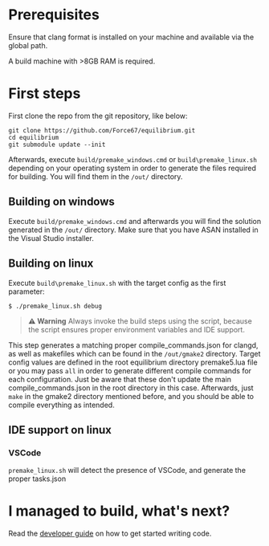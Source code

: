 # Prerequisites
Ensure that clang format is installed on your machine and available via the global path.

A build machine with >8GB RAM is required.

# First steps

First clone the repo from the git repository, like below:
```
git clone https://github.com/Force67/equilibrium.git
cd equilibrium
git submodule update --init
```
Afterwards, execute `build/premake_windows.cmd` or `build\premake_linux.sh` depending on your operating system in order to generate the files required for building. You will find them in the `/out/` directory.

## Building on windows
Execute `build/premake_windows.cmd` and afterwards you will find the solution generated in the `/out/` directory.
Make sure that you have ASAN installed in the Visual Studio installer.

## Building on linux
Execute `build\premake_linux.sh` with the target config as the first parameter:
```
$ ./premake_linux.sh debug
```

> **⚠️ Warning**
> Always invoke the build steps using the script, because the script ensures proper environment variables and IDE support.

This step generates a matching proper compile_commands.json for clangd, as well as makefiles which can be found in the `/out/gmake2` directory.
Target config values are defined in the root equilibrium directory premake5.lua file or you may pass `all` in order to generate different compile commands
for each configuration. Just be aware that these don't update the main compile_commands.json in the root directory in this case.
Afterwards, just ```make``` in the gmake2 directory mentioned before, and you should be able to compile everything as intended.

## IDE support on linux
### VSCode
`premake_linux.sh` will detect the presence of VSCode, and generate the proper tasks.json

# I managed to build, what's next?
Read the [developer guide](developer_guide.md) on how to get started writing code.